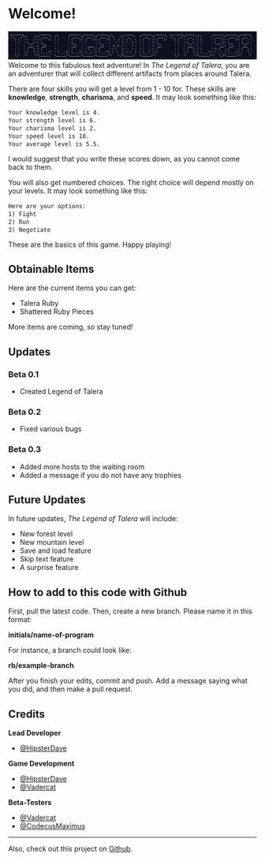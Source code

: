 # Welcome!

![Legend of Talera](images/title.png)
Welcome to this fabulous text adventure! In _The Legend of Talera_, you are an adventurer that will collect different artifacts from places around Talera.

There are four skills you will get a level from 1 - 10 for. These skills are **knowledge**, **strength**, **charisma**, and **speed**. It may look something like this:
```
Your knowledge level is 4.
Your strength level is 6.
Your charisma level is 2.
Your speed level is 10.
Your average level is 5.5.
```
I would suggest that you write these scores down, as you cannot come back to them.

You will also get numbered choices. The right choice will depend mostly on your levels. It may look something like this:
```
Here are your options:
1) Fight
2) Run
3) Negotiate
```
These are the basics of this game. Happy playing!
## Obtainable Items
Here are the current items you can get:
 - Talera Ruby
 - Shattered Ruby Pieces

More items are coming, so stay tuned!
## Updates
### Beta 0.1
 - Created Legend of Talera
### Beta 0.2
 - Fixed various bugs
### Beta 0.3
 - Added more hosts to the waiting room
 - Added a message if you do not have any trophies

## Future Updates
In future updates, _The Legend of Talera_ will include:
 - New forest level
 - New mountain level
 - Save and load feature
 - Skip text feature
 - A surprise feature

## How to add to this code with Github
First, pull the latest code.
Then, create a new branch. Please name it in this format:

**initials/name-of-program**

For instance, a branch could look like:

**rb/example-branch**

After you finish your edits, commit and push. Add a message saying what you did, and then make a pull request.

## Credits
**Lead Developer**
 - [@HipsterDave](https://repl.it/@HipsterDave "HipsterDave")

**Game Development**
 - [@HipsterDave](https://repl.it/@HipsterDave "HipsterDave")
 - [@Vadercat](https://repl.it/@Vadercat "Vadercat")

**Beta-Testers**
 - [@Vadercat](https://repl.it/@Vadercat "Vadercat")
 - [@CodecusMaximus](https://repl.it/@CodecusMaximus "CodecusMaximus")
___
Also, check out this project on [Github](https://github.com/HipsterDave/The-Legend-of-Talera).
